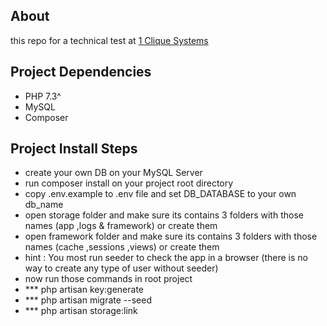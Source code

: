 ## About
this repo for a technical test at <a href="https://1cliquesystems.com/">1 Clique Systems</a>

## Project Dependencies
- PHP 7.3^
- MySQL
- Composer

## Project Install Steps
- create your own DB on your MySQL Server
- run composer install on your project root directory
- copy .env.example to .env file and set DB_DATABASE to your own db_name
- open storage folder and make sure its contains 3 folders with those names (app ,logs & framework) or create them
- open framework folder and make sure its contains 3 folders with those names (cache ,sessions ,views) or create them
- hint : You most run seeder to check the app in a browser (there is no way to create any type of user without seeder)
- now run those commands in root project
- *** php artisan key:generate
- *** php artisan migrate --seed
- *** php artisan storage:link